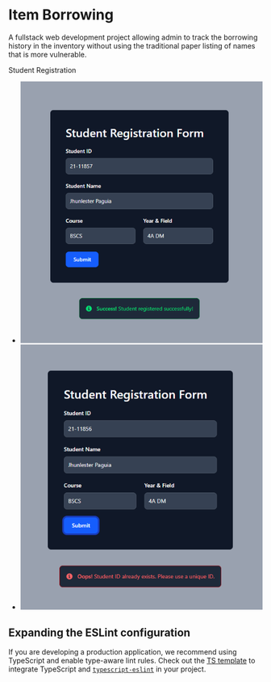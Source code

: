 # Item Borrowing

A fullstack web development project allowing admin to track the borrowing history in the inventory without using the traditional paper listing of names that is more vulnerable.

Student Registration
- ![demo1](demo/registrationSuccess.png)
- ![demo2](demo/registrationFailed.png)

## Expanding the ESLint configuration

If you are developing a production application, we recommend using TypeScript and enable type-aware lint rules. Check out the [TS template](https://github.com/vitejs/vite/tree/main/packages/create-vite/template-react-ts) to integrate TypeScript and [`typescript-eslint`](https://typescript-eslint.io) in your project.
